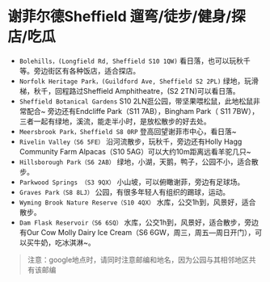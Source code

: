 # 谢菲尔德Sheffield 遛弯/徒步/健身/探店/吃瓜

- `Bolehills，(Longfield Rd, Sheffield S10 1QW)`  看日落，也可以玩秋千等。旁边街区有各种饭店，适合探店。
- `Norfolk Heritage Park，(Guildford Ave, Sheffield S2 2PL)` 绿地，玩滑梯，秋千，回程路过Sheffield Amphitheatre，(S2 2TN)可以看日落。
- `Sheffield Botanical Gardens` S10 2LN逛公园，带坚果喂松鼠，此地松鼠非常配合~ 旁边还有Endcliffe Park（S11 7AB），Bingham Park（ S11 7BW），三者一起有绿地，溪流，能走半小时，是放松散步的好去处。
- `Meersbrook Park，Sheffield S8 0RP` 登高回望谢菲市中心，看日落~
- `Rivelin Valley（S6 5FE）` 沿河流散步，玩秋千，旁边还有Holly Hagg Community Farm Alpacas（S10 5AG）可以大约10m距离远看羊驼几只~
- `Hillsborough Park（S6 2AB）` 绿地，小湖，天鹅，鸭子，公园不小，适合散步。
- `Parkwood Springs （S3 9QX）` 小山坡，可以俯瞰谢菲，旁边有足球场。
- `Graves Park（S8 8LJ）` 公园，有很多年轻人有组织的踢球，运动。
- `Wyming Brook Nature Reserve（S10 4QX）` 水库，公交1h到，风景好，适合散步。
- `Dam Flask Reservoir（S6 6SQ）` 水库，公交1h到，风景好，适合散步，旁边有Our Cow Molly Dairy Ice Cream（S6 6GW，周三，周五—周日开门），可以买牛奶，吃冰淇淋~。


> 注意：google地点时，请同时注意邮编和地名，因为公园与其相邻地区共有该邮编
